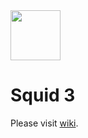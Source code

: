 <img src="https://github.com/CIRDLES/DRAKE/blob/master/logos/Squid/SquidLogo.ico" width="80">

Squid 3
===

Please visit [wiki](https://github.com/CIRDLES/Squid/wiki).
